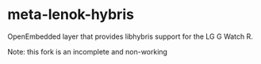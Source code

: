 # meta-lenok-hybris
 OpenEmbedded layer that provides libhybris support for the LG G Watch R.
 
 Note: this fork is an incomplete and non-working
